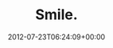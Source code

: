 ---
retweeted: false
source: <a href="http://twitter.com/#!/download/ipad" rel="nofollow">Twitter for iPad</a>
entities:
  hashtags: []
  symbols: []
  user_mentions: []
  urls:
  - url: http://t.co/nxgPxvnh
    expanded_url: http://i.imgur.com/BvR3H.jpg
    display_url: i.imgur.com/BvR3H.jpg
    indices:
    - '7'
    - '27'
display_text_range:
- '0'
- '27'
favorite_count: '3'
id_str: '227287967910211584'
truncated: false
retweet_count: '4'
id: '227287967910211584'
possibly_sensitive: false
created_at: Mon Jul 23 06:24:09 +0000 2012
favorited: false
full_text: Smile.
lang: en
quote_url: http://i.imgur.com/BvR3H.jpg
tags:
- pesos:twitter
date: '2012-07-23T06:24:09+00:00'
src: https://twitter.com/bascht/status/227287967910211584
original_url: https://twitter.com/bascht/status/227287967910211584
type: twitter_tweet
text: Smile.
title: Smile.

---